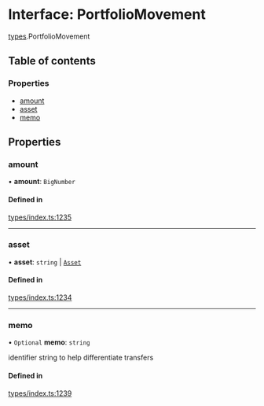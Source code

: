 # Interface: PortfolioMovement

[types](../wiki/types).PortfolioMovement

## Table of contents

### Properties

- [amount](../wiki/types.PortfolioMovement#amount)
- [asset](../wiki/types.PortfolioMovement#asset)
- [memo](../wiki/types.PortfolioMovement#memo)

## Properties

### amount

• **amount**: `BigNumber`

#### Defined in

[types/index.ts:1235](https://github.com/PolymeshAssociation/polymesh-sdk/blob/31fdce23/src/types/index.ts#L1235)

___

### asset

• **asset**: `string` \| [`Asset`](../wiki/api.entities.Asset.Asset)

#### Defined in

[types/index.ts:1234](https://github.com/PolymeshAssociation/polymesh-sdk/blob/31fdce23/src/types/index.ts#L1234)

___

### memo

• `Optional` **memo**: `string`

identifier string to help differentiate transfers

#### Defined in

[types/index.ts:1239](https://github.com/PolymeshAssociation/polymesh-sdk/blob/31fdce23/src/types/index.ts#L1239)
